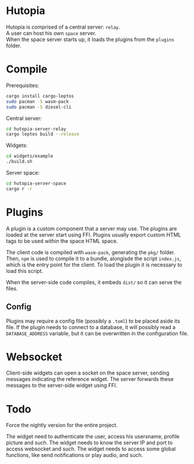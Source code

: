 # Hutopia
Hutopia is comprised of a central server: `relay`. <br>
A user can host his own `space` server. <br>
When the space server starts up, it loads the plugins from the `plugins` folder.

# Compile
Prerequisites:
```bash
cargo install cargo-leptos
sudo pacman -S wasm-pack
sudo pacman -S diesel-cli
```
Central server:
```bash
cd hutopia-server-relay
cargo leptos build --release
```
Widgets:
```bash
cd widgets/example
./build.sh
```
Server space:
```bash
cd hutopia-server-space
cargo r -r
```

# Plugins
A plugin is a custom component that a server may use.
The plugins are loaded at the server start using FFI.
Plugins usually export custom HTML tags to be used within the space HTML space.

The client code is compiled with `wasm-pack`, generating the `pkg/` folder.
Then, `npm` is used to compile it to a bundle, alongisde the script `index.js`,
which is the entry point for the client.
To load the plugin it is necessary to load this script.

When the server-side code compiles, it embeds `dist/` so it can serve the files.

## Config
Plugins may require a config file (possibly a `.toml`) to be placed aside its file.
If the plugin needs to connect to a database, it will possibly read a `DATABASE_ADDRESS`
variable, but it can be overwritten in the configuration file.

# Websocket
Client-side widgets can open a socket on the space server, sending messages indicating the reference widget. The server forwards these messages to the server-side widget using FFI.

# Todo
Force the nightly version for the entire project.

The widget need to authenticate the user, access his usersname, profile picture and such.
The widget needs to know the server IP and port to access websocket and such.
The widget needs to access some global functions, like send notifications or play audio, and such.